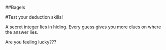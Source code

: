 ##Bagels

#Test your deduction skills!

A secret integer lies in hiding.  Every guess gives you more clues on where the answer lies.  

Are you feeling lucky???
